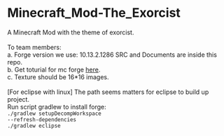 # Minecraft_Mod-The_Exorcist
A Minecraft Mod with the theme of exorcist.<br><br>
To team members:<br>
a. Forge version we use: 10.13.2.1286 SRC and Documents are inside this repo.<br>
b. Get toturial for mc forge <a href="http://www.minecraftforge.net/wiki/Category:Tutorial">here</a>.<br>
c. Texture should be 16*16 images.<br>
<br>
[For eclipse with linux]
The path seems matters for eclipse to build up project.<br>
Run script gradlew to install forge:<br>
<code>./gradlew setupDecompWorkspace --refresh-dependencies</code><br>
<code>./gradlew eclipse</code>
